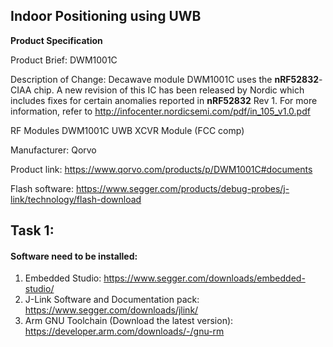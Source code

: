 ## Indoor Positioning using UWB

**Product Specification**

Product Brief: DWM1001C


Description of Change:
Decawave module DWM1001C uses the **nRF52832**-CIAA chip. A new revision of this IC has been
released by Nordic which includes fixes for certain anomalies reported in **nRF52832** Rev 1.
For more information, refer to http://infocenter.nordicsemi.com/pdf/in_105_v1.0.pdf

RF Modules DWM1001C UWB XCVR Module (FCC comp) 

Manufacturer: Qorvo

Product link: https://www.qorvo.com/products/p/DWM1001C#documents

Flash software: https://www.segger.com/products/debug-probes/j-link/technology/flash-download


## Task 1: 


#### Software need to be installed:

1. Embedded Studio: https://www.segger.com/downloads/embedded-studio/
2. J-Link Software and Documentation pack: https://www.segger.com/downloads/jlink/
3. Arm GNU Toolchain (Download the latest version): https://developer.arm.com/downloads/-/gnu-rm